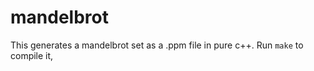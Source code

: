 # mandelbrot

This generates a mandelbrot set as a .ppm file in pure c++.
Run ```make``` to compile it,
